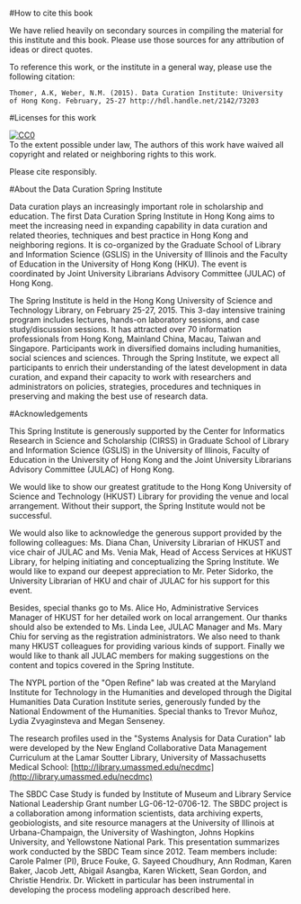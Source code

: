 #How to cite this book

We have relied heavily on secondary sources in compiling the material for this institute and this book. Please use those sources for any attribution of ideas or direct quotes.

To reference this work, or the institute in a general way, please use the following citation: 

`Thomer, A.K, Weber, N.M. (2015). Data Curation Institute: University of Hong Kong. February, 25-27 http://hdl.handle.net/2142/73203`

#Licenses for this work

<p xmlns:dct="http://purl.org/dc/terms/">
  <a rel="license"
     href="http://creativecommons.org/publicdomain/zero/1.0/">
    <img src="http://i.creativecommons.org/p/zero/1.0/88x31.png" style="border-style: none;" alt="CC0" />
  </a>
  <br />
  To the extent possible under law,
  <span rel="dct:publisher" resource="[_:publisher]">The authors</span> of this work have waived all copyright and related or neighboring rights to this work.
</p>

Please cite responsibly.

#About the Data Curation Spring Institute

Data curation plays an increasingly important role in scholarship and education. The first Data Curation Spring Institute in Hong Kong aims to meet the increasing need in expanding capability in data curation and related theories, techniques and best practice in Hong Kong and neighboring regions. It is co-organized by the Graduate School of Library and Information Science (GSLIS) in the University of Illinois and the Faculty of Education in the University of Hong Kong (HKU). The event is coordinated by Joint University Librarians Advisory Committee (JULAC) of Hong Kong.
 
The Spring Institute is held in the Hong Kong University of Science and Technology Library, on February 25-27, 2015. This 3-day intensive training program includes lectures, hands-on laboratory sessions, and case study/discussion sessions. It has attracted over 70 information professionals from Hong Kong, Mainland China, Macau, Taiwan and Singapore. Participants work in diversified domains including humanities, social sciences and sciences. Through the Spring Institute, we expect all participants to enrich their understanding of the latest development in data curation, and expand their capacity to work with researchers and administrators on policies, strategies, procedures and techniques in preserving and making the best use of research data.

#Acknowledgements 

This Spring Institute is generously supported by the Center for Informatics Research in Science and Scholarship (CIRSS) in Graduate School of Library and Information Science (GSLIS) in the University of Illinois, Faculty of Education in the University of Hong Kong and the Joint University Librarians Advisory Committee (JULAC) of Hong Kong.

We would like to show our greatest gratitude to the Hong Kong University of Science and Technology (HKUST) Library for providing the venue and local arrangement. Without their support, the Spring Institute would not be successful.

We would also like to acknowledge the generous support provided by the following colleagues: Ms. Diana Chan, University Librarian of HKUST and vice chair of JULAC and Ms. Venia Mak, Head of Access Services at HKUST Library, for helping initiating and conceptualizing the Spring Institute. We would like to expand our deepest appreciation to Mr. Peter Sidorko, the University Librarian of HKU and chair of JULAC for his support for this event. 
  
Besides, special thanks go to Ms. Alice Ho, Administrative Services Manager of HKUST for her detailed work on local arrangement. Our thanks should also be extended to Ms. Linda Lee, JULAC Manager and Ms. Mary Chiu for serving as the registration administrators. We also need to thank many HKUST colleagues for providing various kinds of support. Finally we would like to thank all JULAC members for making suggestions on the content and topics covered in the Spring Institute. 

The NYPL portion of the "Open Refine" lab was created at the Maryland Institute for Technology in the Humanities and developed through the Digital Humanities Data Curation Institute series, generously funded by the National Endowment of the Humanities. Special thanks to Trevor Muñoz, Lydia Zvyaginsteva and Megan Senseney.

The research profiles used in the "Systems Analysis for Data Curation" lab were developed by the New England Collaborative Data Management Curriculum at the  Lamar Soutter Library, University of Massachusetts Medical School: [http://library.umassmed.edu/necdmc](http://library.umassmed.edu/necdmc)

The SBDC Case Study is funded by Institute of Museum and Library Service National Leadership Grant number LG-06-12-0706-12. The SBDC project is a collaboration among information scientists, data archiving experts, geobiologists, and site resource managers at the University of Illinois at Urbana-Champaign, the University of Washington, Johns Hopkins University, and Yellowstone National Park. This presentation summarizes work conducted by the SBDC Team since 2012. Team members include: Carole Palmer (PI), Bruce Fouke, G. Sayeed Choudhury, Ann Rodman, Karen Baker, Jacob Jett, Abigail Asangba, Karen Wickett, Sean Gordon, and Christie Hendrix. Dr. Wickett in particular has been instrumental in developing the process modeling approach described here.
